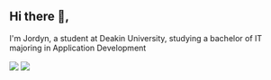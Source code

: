 ## Hi there 👋,
I'm Jordyn, a student at Deakin University, studying a bachelor of IT majoring in Application Development

<img align="center" src="https://github-readme-stats.vercel.app/api/top-langs/?username=Huskehhh&layout=compact&text_color=daf7dc&theme=dracula"/>

<img align="center" src="https://github-readme-stats.vercel.app/api?username=Huskehhh&show_icons=true&theme=dracula" />
